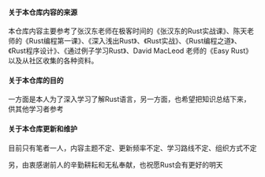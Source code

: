 #### 关于本仓库内容的来源

本仓库内容主要参考了张汉东老师在极客时间的《张汉东的Rust实战课》、陈天老师的《Rust编程第一课》、《深入浅出Rust》、《Rust实战》、《Rust编程之道》、《Rust程序设计》、《通过例子学习Rust》、David MacLeod 老师的《Easy Rust》以及从社区收集的各种资料。

#### 关于本仓库的目的

一方面是本人为了深入学习了解Rust语言，另一方面，也希望把知识总结下来，供其他学习者参考

#### 关于本仓库更新和维护

目前只有笔者一人，内容主题不定、更新频率不定、学习路线不定、组织方式不定

另，由衷感谢前人的辛勤耕耘和无私奉献，也祝愿Rust会有更好的明天

